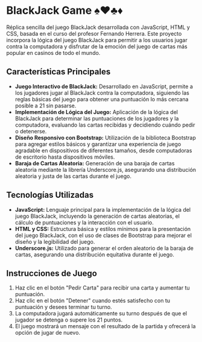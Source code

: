 # BlackJack Game ♠️♥️♣️♦️

Réplica sencilla del juego BlackJack desarrollada con JavaScript, HTML y CSS, basada en el curso del profesor Fernando Herrera. Este proyecto incorpora la lógica del juego BlackJack para permitir a los usuarios jugar contra la computadora y disfrutar de la emoción del juego de cartas más popular en casinos de todo el mundo.

## Características Principales

- **Juego Interactivo de BlackJack:** Desarrollado en JavaScript, permite a los jugadores jugar al BlackJack contra la computadora, siguiendo las reglas básicas del juego para obtener una puntuación lo más cercana posible a 21 sin pasarse.
- **Implementación de Lógica del Juego:** Aplicación de la lógica del BlackJack para determinar las puntuaciones de los jugadores y la computadora, evaluando las cartas recibidas y decidiendo cuándo pedir o detenerse.
- **Diseño Responsivo con Bootstrap:** Utilización de la biblioteca Bootstrap para agregar estilos básicos y garantizar una experiencia de juego agradable en dispositivos de diferentes tamaños, desde computadoras de escritorio hasta dispositivos móviles.
- **Baraja de Cartas Aleatoria:** Generación de una baraja de cartas aleatoria mediante la librería Underscore.js, asegurando una distribución aleatoria y justa de las cartas durante el juego.

## Tecnologías Utilizadas

- **JavaScript:** Lenguaje principal para la implementación de la lógica del juego BlackJack, incluyendo la generación de cartas aleatorias, el cálculo de puntuaciones y la interacción con el usuario.
- **HTML y CSS:** Estructura básica y estilos mínimos para la presentación del juego BlackJack, con el uso de clases de Bootstrap para mejorar el diseño y la legibilidad del juego.
- **Underscore.js:** Utilizado para generar el orden aleatorio de la baraja de cartas, asegurando una distribución equitativa durante el juego.

## Instrucciones de Juego

1. Haz clic en el botón "Pedir Carta" para recibir una carta y aumentar tu puntuación.
2. Haz clic en el botón "Detener" cuando estés satisfecho con tu puntuación y desees terminar tu turno.
3. La computadora jugará automáticamente su turno después de que el jugador se detenga o supere los 21 puntos.
4. El juego mostrará un mensaje con el resultado de la partida y ofrecerá la opción de jugar de nuevo.


